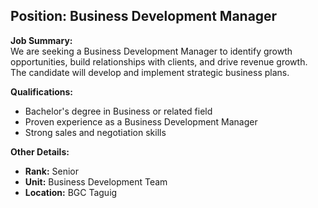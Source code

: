 ## **Position: Business Development Manager**

**Job Summary:**  
We are seeking a Business Development Manager to identify growth opportunities, build relationships with clients, and drive revenue growth. The candidate will develop and implement strategic business plans.

**Qualifications:**  
- Bachelor's degree in Business or related field
- Proven experience as a Business Development Manager
- Strong sales and negotiation skills

**Other Details:**
- **Rank:** Senior
- **Unit:** Business Development Team
- **Location:** BGC Taguig